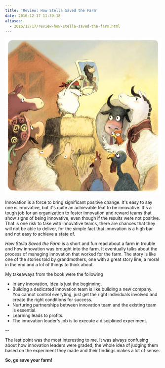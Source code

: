 ```yaml
---
title: 'Review: How Stella Saved the Farm'
date: 2016-12-17 11:39:18
aliases:
  - 2016/12/17/review-how-stella-saved-the-farm.html
---
```

![How Stella Saved the Farm](/images/stella-farm.jpg)

Innovation is a force to bring significant positive change. It's easy to say one is innovative, but it's quite an achievable feat to be innovative. It's a tough job for an organization to foster innovation and reward teams that show signs of being innovative, even though if the results were not positive. That is one risk to take with innovative teams, there are chances that they will not be able to deliver, for the simple fact that innovation is a high bar and not easy to achieve a state of.

*How Stella Saved the Farm* is a short and fun read about a farm in trouble and how innovation was brought into the farm. It eventually talks about the process of managing innovation that worked for the farm. The story is like one of the stories told by grandmothers, one with a great story line, a moral in the end and a lot of things to think about.

My takeaways from the book were the following

* In any innovation, Idea is just the beginning.
* Building a dedicated innovation team is like building a new company. You cannot control everyting, just get the right individuals involved and create the right conditions for success.
* Nurturing partnerships between innovation team and the existing team is essential.
* Learning leads to profits.
* The innovation leader's job is to execute a disciplined experiment.


--

The last point was the most interesting to me. It was always confusing about how innovation leaders were graded; the whole idea of judging them based on the experiment they made and their findings makes a lot of sense.

**So, go save your farm!**
